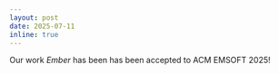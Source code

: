 ```yaml
---
layout: post
date: 2025-07-11
inline: true
---
```


Our work *Ember* has been has been accepted to ACM EMSOFT 2025!
